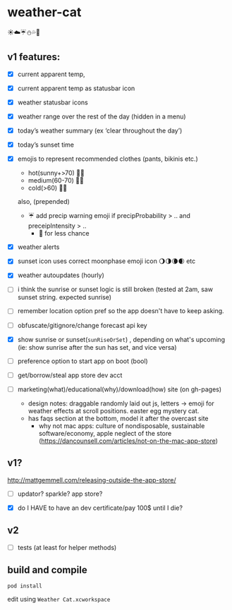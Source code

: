 # weather-cat

☀️☁️☔️⛄️💦🌈

## v1 features: 

- [x] current apparent temp, 
- [x] current apparent temp as statusbar icon
- [x] weather statusbar icons
- [x] weather range over the rest of the day (hidden in a menu)
- [x] today’s weather summary (ex ‘clear throughout the day’)
- [x] today’s sunset time
- [x] emojis to represent recommended clothes (pants, bikinis etc.)
	- hot(sunny+>70) 👙👟
	- medium(60-70) 👕👗
	- cold(>60) 👖👘

	also, (prepended)
	- ☔️ add precip warning emoji if precipProbability > .. and preceipIntensity > ..
		- 🌂 for less chance 
- [x] weather alerts
- [x] sunset icon uses correct moonphase emoji icon 🌖🌗🌘🌒 etc
- [x] weather autoupdates (hourly)
- [ ] i think the sunrise or sunset logic is still broken (tested at 2am, saw sunset string. expected sunrise)
- [ ] remember location option pref so the app doesn't have to keep asking.
- [ ] obfuscate/gitignore/change forecast api key
- [x] show sunrise or sunset(`sunRiseOrSet`) , depending on what's upcoming (ie: show sunrise after the sun has set, and vice versa)
- [ ] preference option to start app on boot (bool)
- [ ] get/borrow/steal app store dev acct
- [ ] marketing(what)/educational(why)/download(how) site (on gh-pages)
	- design notes: draggable randomly laid out js, letters -> emoji for weather effects at scroll positions. easter egg mystery cat.
	- has faqs section at the bottom, model it after the overcast site
		- why not mac apps: culture of nondisposable, sustainable software/economy, apple neglect of the store (https://dancounsell.com/articles/not-on-the-mac-app-store)

## v1?

http://mattgemmell.com/releasing-outside-the-app-store/

- [ ] updator? sparkle? app store?
- [x] do I HAVE to have an dev certificate/pay 100$ until I die?


## v2 

- [ ] tests (at least for helper methods)

## build and compile

`pod install`

edit using `Weather Cat.xcworkspace`
